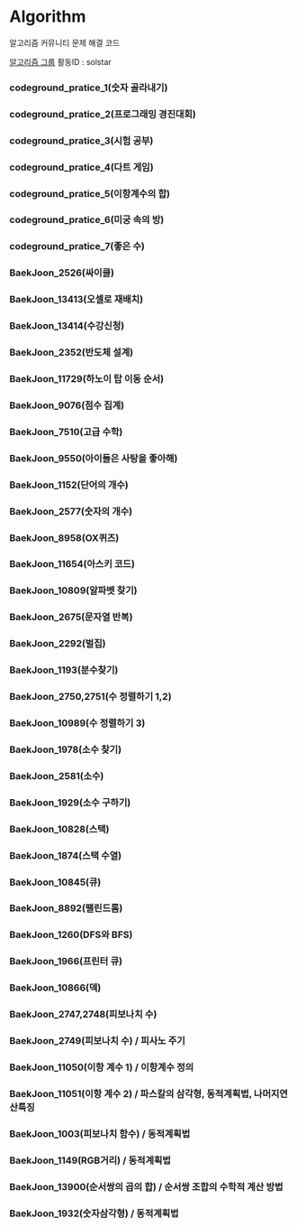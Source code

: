 ﻿# Algorithm
알고리즘 커뮤니티 문제 해결 코드

[알고리즘 그룹](https://www.acmicpc.net/group/member/1353)
활동ID : solstar

### codeground_pratice_1(숫자 골라내기)

### codeground_pratice_2(프로그래밍 경진대회)

### codeground_pratice_3(시험 공부)

### codeground_pratice_4(다트 게임)

### codeground_pratice_5(이항계수의 합)

### codeground_pratice_6(미궁 속의 방)

### codeground_pratice_7(좋은 수)

### BaekJoon_2526(싸이클)

### BaekJoon_13413(오셀로 재배치)

### BaekJoon_13414(수강신청)

### BaekJoon_2352(반도체 설계)

### BaekJoon_11729(하노이 탑 이동 순서)

### BaekJoon_9076(점수 집계)

### BaekJoon_7510(고급 수학)

### BaekJoon_9550(아이들은 사탕을 좋아해)

### BaekJoon_1152(단어의 개수)

### BaekJoon_2577(숫자의 개수)

### BaekJoon_8958(OX퀴즈)

### BaekJoon_11654(아스키 코드)

### BaekJoon_10809(알파벳 찾기)

### BaekJoon_2675(문자열 반복)

### BaekJoon_2292(벌집)

### BaekJoon_1193(분수찾기)

### BaekJoon_2750,2751(수 정렬하기 1,2)

### BaekJoon_10989(수 정렬하기 3)

### BaekJoon_1978(소수 찾기)

### BaekJoon_2581(소수)

### BaekJoon_1929(소수 구하기)

### BaekJoon_10828(스택)

### BaekJoon_1874(스택 수열)

### BaekJoon_10845(큐)

### BaekJoon_8892(팰린드롬)

### BaekJoon_1260(DFS와 BFS)

### BaekJoon_1966(프린터 큐)

### BaekJoon_10866(덱)

### BaekJoon_2747,2748(피보나치 수)

### BaekJoon_2749(피보나치 수) / 피사노 주기

### BaekJoon_11050(이항 계수 1) / 이항계수 정의

### BaekJoon_11051(이항 계수 2) / 파스칼의 삼각형, 동적계획법, 나머지연산특징

### BaekJoon_1003(피보나치 함수) / 동적계획법

### BaekJoon_1149(RGB거리) / 동적계획법

### BaekJoon_13900(순서쌍의 곱의 합) / 순서쌍 조합의 수학적 계산 방법

### BaekJoon_1932(숫자삼각형) / 동적계획법